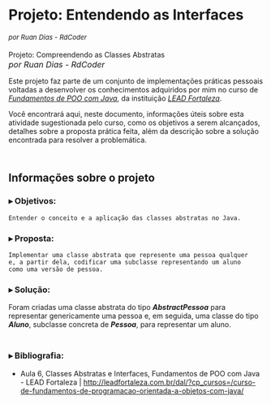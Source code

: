 # Projeto: Entendendo as Interfaces

<div>
    <font size="2">
            <i>por Ruan Dias - RdCoder</i> <br><br>
    </font>
</div>    Projeto: Compreendendo as Classes Abstratas
    <font size="3">
        <br><i>por Ruan Dias - RdCoder</i>
    </font>
</h1>

Este projeto faz parte de um conjunto de implementações práticas
pessoais voltadas a desenvolver os conhecimentos adquiridos por
mim no curso de 
[_Fundamentos de POO com Java_](http://leadfortaleza.com.br/dal/?cp_cursos=/curso-de-fundamentos-de-programacao-orientada-a-objetos-com-java/), 
 da instituição
[_LEAD Fortaleza_](https://leadfortaleza.com.br).

Você encontrará aqui, neste documento, informações úteis sobre esta 
atividade sugestionada pelo curso, como os objetivos a serem 
alcançados, detalhes sobre a proposta prática feita, além
da descrição sobre a solução encontrada para resolver a
problemática.

## <br> Informações sobre o projeto
### ▸ Objetivos:
    Entender o conceito e a aplicação das classes abstratas no Java.

### ▸ Proposta:
    Implementar uma classe abstrata que represente uma pessoa qualquer
    e, a partir dela, codificar uma subclasse representando um aluno 
    como uma versão de pessoa.

### ▸ Solução:
Foram criadas uma classe abstrata do tipo ***AbstractPessoa*** para
representar genericamente uma pessoa e, em seguida, uma classe
do tipo ***Aluno***, subclasse concreta de ***Pessoa***, para representar 
um aluno.

### <br> ▸ Bibliografia:
- Aula 6, Classes Abstratas e Interfaces, Fundamentos de POO com Java - LEAD Fortaleza | 
<http://leadfortaleza.com.br/dal/?cp_cursos=/curso-de-fundamentos-de-programacao-orientada-a-objetos-com-java/>